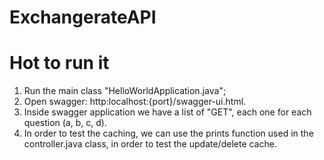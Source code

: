 # ExchangerateAPI

# Hot to run it

  1. Run the main class "HelloWorldApplication.java";
  2. Open swagger: http:localhost:{port}/swagger-ui.html.
  3. Inside swagger application we have a list of "GET", each one for each question (a, b, c, d).
  4. In order to test the caching, we can use the prints function used in the controller.java class, in order to test the update/delete cache. 
